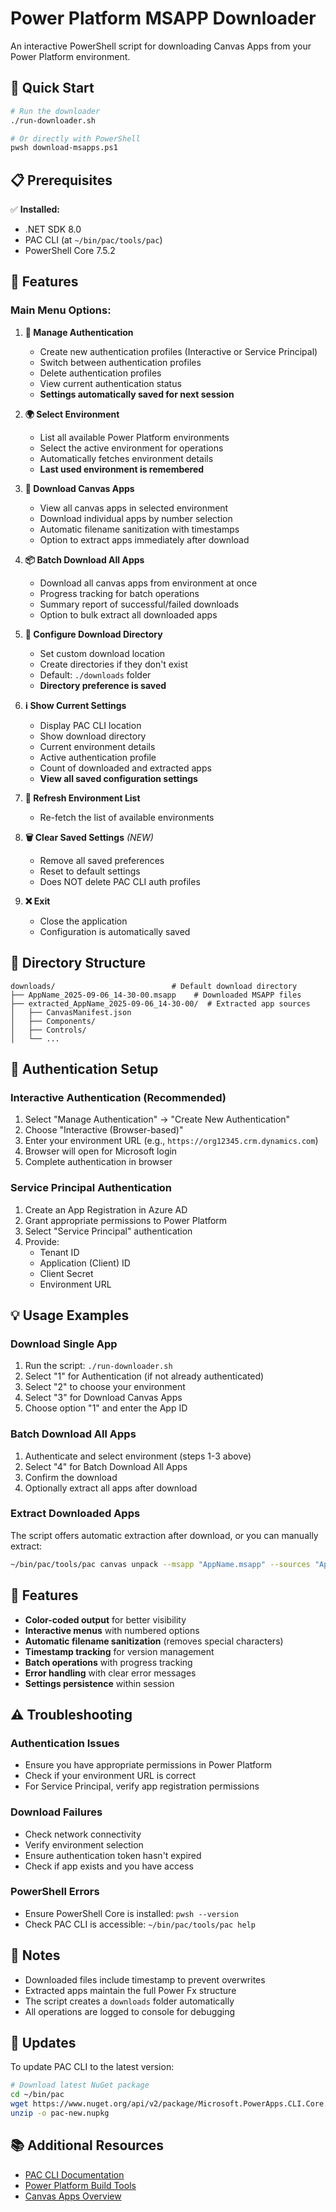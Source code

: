 # Power Platform MSAPP Downloader

An interactive PowerShell script for downloading Canvas Apps from your Power Platform environment.

## 🚀 Quick Start

```bash
# Run the downloader
./run-downloader.sh

# Or directly with PowerShell
pwsh download-msapps.ps1
```

## 📋 Prerequisites

✅ **Installed:**
- .NET SDK 8.0
- PAC CLI (at `~/bin/pac/tools/pac`)
- PowerShell Core 7.5.2

## 🎯 Features

### Main Menu Options:

1. **🔐 Manage Authentication**
   - Create new authentication profiles (Interactive or Service Principal)
   - Switch between authentication profiles
   - Delete authentication profiles
   - View current authentication status
   - **Settings automatically saved for next session**

2. **🌍 Select Environment**
   - List all available Power Platform environments
   - Select the active environment for operations
   - Automatically fetches environment details
   - **Last used environment is remembered**

3. **📱 Download Canvas Apps**
   - View all canvas apps in selected environment
   - Download individual apps by number selection
   - Automatic filename sanitization with timestamps
   - Option to extract apps immediately after download

4. **📦 Batch Download All Apps**
   - Download all canvas apps from environment at once
   - Progress tracking for batch operations
   - Summary report of successful/failed downloads
   - Option to bulk extract all downloaded apps

5. **📁 Configure Download Directory**
   - Set custom download location
   - Create directories if they don't exist
   - Default: `./downloads` folder
   - **Directory preference is saved**

6. **ℹ️ Show Current Settings**
   - Display PAC CLI location
   - Show download directory
   - Current environment details
   - Active authentication profile
   - Count of downloaded and extracted apps
   - **View all saved configuration settings**

7. **🔄 Refresh Environment List**
   - Re-fetch the list of available environments

8. **🗑️ Clear Saved Settings** *(NEW)*
   - Remove all saved preferences
   - Reset to default settings
   - Does NOT delete PAC CLI auth profiles

9. **❌ Exit**
   - Close the application
   - Configuration is automatically saved

## 📁 Directory Structure

```
downloads/                          # Default download directory
├── AppName_2025-09-06_14-30-00.msapp    # Downloaded MSAPP files
├── extracted_AppName_2025-09-06_14-30-00/  # Extracted app sources
│   ├── CanvasManifest.json
│   ├── Components/
│   ├── Controls/
│   └── ...
```

## 🔐 Authentication Setup

### Interactive Authentication (Recommended)
1. Select "Manage Authentication" → "Create New Authentication"
2. Choose "Interactive (Browser-based)"
3. Enter your environment URL (e.g., `https://org12345.crm.dynamics.com`)
4. Browser will open for Microsoft login
5. Complete authentication in browser

### Service Principal Authentication
1. Create an App Registration in Azure AD
2. Grant appropriate permissions to Power Platform
3. Select "Service Principal" authentication
4. Provide:
   - Tenant ID
   - Application (Client) ID
   - Client Secret
   - Environment URL

## 💡 Usage Examples

### Download Single App
1. Run the script: `./run-downloader.sh`
2. Select "1" for Authentication (if not already authenticated)
3. Select "2" to choose your environment
4. Select "3" for Download Canvas Apps
5. Choose option "1" and enter the App ID

### Batch Download All Apps
1. Authenticate and select environment (steps 1-3 above)
2. Select "4" for Batch Download All Apps
3. Confirm the download
4. Optionally extract all apps after download

### Extract Downloaded Apps
The script offers automatic extraction after download, or you can manually extract:
```bash
~/bin/pac/tools/pac canvas unpack --msapp "AppName.msapp" --sources "AppName_extracted"
```

## 🎨 Features

- **Color-coded output** for better visibility
- **Interactive menus** with numbered options
- **Automatic filename sanitization** (removes special characters)
- **Timestamp tracking** for version management
- **Batch operations** with progress tracking
- **Error handling** with clear error messages
- **Settings persistence** within session

## ⚠️ Troubleshooting

### Authentication Issues
- Ensure you have appropriate permissions in Power Platform
- Check if your environment URL is correct
- For Service Principal, verify app registration permissions

### Download Failures
- Check network connectivity
- Verify environment selection
- Ensure authentication token hasn't expired
- Check if app exists and you have access

### PowerShell Errors
- Ensure PowerShell Core is installed: `pwsh --version`
- Check PAC CLI is accessible: `~/bin/pac/tools/pac help`

## 📝 Notes

- Downloaded files include timestamp to prevent overwrites
- Extracted apps maintain the full Power Fx structure
- The script creates a `downloads` folder automatically
- All operations are logged to console for debugging

## 🔄 Updates

To update PAC CLI to the latest version:
```bash
# Download latest NuGet package
cd ~/bin/pac
wget https://www.nuget.org/api/v2/package/Microsoft.PowerApps.CLI.Core.linux-x64 -O pac-new.nupkg
unzip -o pac-new.nupkg
```

## 📚 Additional Resources

- [PAC CLI Documentation](https://aka.ms/PowerPlatformCLI)
- [Power Platform Build Tools](https://github.com/microsoft/powerplatform-build-tools/discussions)
- [Canvas Apps Overview](https://docs.microsoft.com/en-us/powerapps/maker/canvas-apps/)